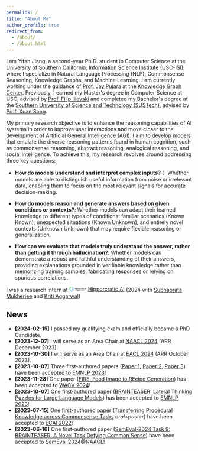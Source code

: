 ```yaml
---
permalink: /
title: "About Me"
author_profile: true
redirect_from: 
  - /about/
  - /about.html
---
```

I am Yifan Jiang, a second-year Ph.D. student in Computer Science at the [University of Southern California, Information Science Institute (USC-ISI)](https://www.isi.edu/), where I specialize in Natural Language Processing (NLP), Commonsense Reasoning, Knowledge Graphs, and Machine Learning. I am currently working under the guidance of [Prof. Jay Pujara](https://www.jaypujara.org/index.html) at the [Knowledge Graph Center](https://www.isi.edu/centers-ckg/). Previously, I earned my Master's degree in Computer Science at USC, advised by [Prof. Filip Ilievski](https://www.ilievski.info/) and completed my Bachelor's degree at the [Southern University of Science and Technology (SUSTech)](https://www.sustech.edu.cn/en/), advised by [Prof. Xuan Song](https://sai.jlu.edu.cn/info/1094/4545.htm).

My primary research objective is to enhance the reasoning capabilities of AI systems in order to improve user interactions and move closer to the development of Artificial General Intelligence (AGI). I aim to develop models that emulate the diverse reasoning patterns found in human cognition, such as commonsense reasoning, abstract reasoning, analogical reasoning, and social intelligence. To achieve this, my research revolves around addressing three key questions:

- **How do models understand and interpret complex inputs?**： Whether models are able to distinguish useful information from noise or irrelevant data, enabling them to focus on the most relevant signals for accurate decision-making.

- **How do models reason and generate answers based on given conditions or contexts?**: Whether models can adapt their learned knowledge to different types of conditions: familiar scenarios (Known Known), unexpected situations (Known Unknown), and entirely novel contexts (Unknown Unknown) that may require flexible reasoning or generalization.

- **How can we evaluate that models truly understand the answer, rather than getting it through hallucination?**: Whether models can demonstrate a robust and faithful understanding of their answers, providing explanations grounded in verifiable knowledge rather than memorizing training samples, fabricating responses or relying on spurious correlations.

I was a research intern at <a href="https://www.hippocraticai.com/" style="display: inline-flex; align-items: center;"><img src="../assets/main-hippocratic-logo-full-color.png" alt="Hippocratic AI Logo" style="height: 1em; margin-right: 0.3em;">Hipporcratic AI</a> (2024 with [Subhabrata Mukherjee](https://subhomukherjee.com/) and [Kriti Aggarwal](https://www.linkedin.com/in/kriti-agg/))



## News

- **[2024-02-15]** I passed my qualifying exam and officially became a PhD Candidate.
- **[2023-12-07]** I will serve as an Area Chair at [NAACL 2024](https://naacl.org/) (ARR December 2023).
- **[2023-10-30]** I will serve as an Area Chair at [EACL 2024](https://2024.eacl.org/) (ARR October 2023).
- **[2023-10-07]** Three first-authored papers ([Paper 1](#), [Paper 2](#), [Paper 3](#)) have been accepted to [EMNLP 2023](https://2023.emnlp.org/)!
- **[2023-11-28]** One paper ([FIRE: Food Image to REcipe Generation](https://openaccess.thecvf.com/content/WACV2024/html/Chhikara_FIRE_Food_Image_to_REcipe_Generation_WACV_2024_paper.html)) has been accepted to [WACV 2024](https://wacv2024.thecvf.com/)!
- **[2023-10-07]** One first-authored paper ([BRAINTEASER: Lateral Thinking Puzzles for Large Language Models](https://arxiv.org/abs/2310.05057)) has been accepted to [EMNLP 2023](https://2023.emnlp.org/)!
- **[2023-07-15]** One first-authored paper ([Transferring Procedural Knowledge across Commonsense Tasks](https://arxiv.org/abs/2304.13867) _oral+poster_) have been accepted to [ECAI 2022](https://ecai2023.eu/ECAI2023)!
- **[2023-06-16]** One first-authored paper ([SemEval-2024 Task 9: BRAINTEASER: A Novel Task Defying Common Sense](https://arxiv.org/abs/2404.16068)) have been accepted to [SemEval 2024@NAACL](https://semeval.github.io/SemEval2024/cft)!








